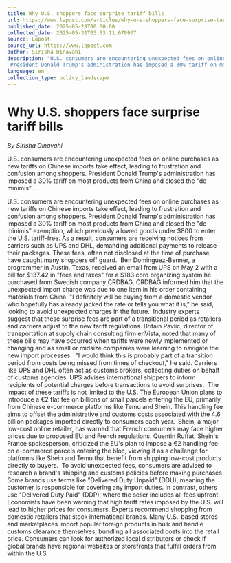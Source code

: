 ```yaml
---
title: Why U.S. shoppers face surprise tariff bills
url: https://www.lapost.com/articles/why-u-s-shoppers-face-surprise-tariff-bills
published_date: 2025-05-29T00:00:00
collected_date: 2025-05-31T03:53:11.679937
source: Lapost
source_url: https://www.lapost.com
author: Sirisha Dinavahi
description: "U.S. consumers are encountering unexpected fees on online purchases as new tariffs on Chinese imports take effect, leading to frustration and confusion among shoppers. 
 President Donald Trump's administration has imposed a 30% tariff on most products from China and closed the \"de minimis\"..."
language: en
collection_type: policy_landscape
---
```


# Why U.S. shoppers face surprise tariff bills

*By Sirisha Dinavahi*

U.S. consumers are encountering unexpected fees on online purchases as new tariffs on Chinese imports take effect, leading to frustration and confusion among shoppers. 
 President Donald Trump's administration has imposed a 30% tariff on most products from China and closed the "de minimis"...

U.S. consumers are encountering unexpected fees on online purchases as new tariffs on Chinese imports take effect, leading to frustration and confusion among shoppers. 
 President Donald Trump's administration has imposed a 30% tariff on most products from China and closed the "de minimis" exemption, which previously allowed goods under $800 to enter the U.S. tariff-free. As a result, consumers are receiving notices from carriers such as UPS and DHL, demanding additional payments to release their packages. These fees, often not disclosed at the time of purchase, have caught many shoppers off guard.  
 Ben Dominguez-Benner, a programmer in Austin, Texas, received an email from UPS on May 2 with a bill for $137.42 in "fees and taxes" for a $183 cord organizing system he purchased from Swedish company CRDBAG. CRDBAG informed him that the unexpected import charge was due to one item in his order containing materials from China. 
 "I definitely will be buying from a domestic vendor who hopefully has already jacked the rate or tells you what it is," he said, looking to avoid unexpected charges in the future.  
 Industry experts suggest that these surprise fees are part of a transitional period as retailers and carriers adjust to the new tariff regulations. Britain Pavlic, director of transportation at supply chain consulting firm enVista, noted that many of these bills may have occurred when tariffs were newly implemented or changing and as small or midsize companies were learning to navigate the new import processes.  
 "I would think this is probably part of a transition period from costs being missed from times of checkout," he said. 
 Carriers like UPS and DHL often act as customs brokers, collecting duties on behalf of customs agencies. UPS advises international shippers to inform recipients of potential charges before transactions to avoid surprises.  
 The impact of these tariffs is not limited to the U.S. The European Union plans to introduce a €2 flat fee on billions of small parcels entering the EU, primarily from Chinese e-commerce platforms like Temu and Shein. This handling fee aims to offset the administrative and customs costs associated with the 4.6 billion packages imported directly to consumers each year.  
 Shein, a major low-cost online retailer, has warned that French consumers may face higher prices due to proposed EU and French regulations. Quentin Ruffat, Shein's France spokesperson, criticized the EU's plan to impose a €2 handling fee on e-commerce parcels entering the bloc, viewing it as a challenge for platforms like Shein and Temu that benefit from shipping low-cost products directly to buyers.  
 To avoid unexpected fees, consumers are advised to research a brand's shipping and customs policies before making purchases. Some brands use terms like "Delivered Duty Unpaid" (DDU), meaning the customer is responsible for covering any import duties. In contrast, others use "Delivered Duty Paid" (DDP), where the seller includes all fees upfront.  
 Economists have been warning that high tariff rates imposed by the U.S. will lead to higher prices for consumers. Experts recommend shopping from domestic retailers that stock international brands. Many U.S.-based stores and marketplaces import popular foreign products in bulk and handle customs clearance themselves, bundling all associated costs into the retail price. Consumers can look for authorized local distributors or check if global brands have regional websites or storefronts that fulfill orders from within the U.S.